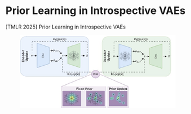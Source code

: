 # Prior Learning in Introspective VAEs
[TMLR 2025] Prior Learning in Introspective VAEs

<figure>
  <img src="assets/intro_prior.jpg" alt="Model Architecture" width="1000"/>
</figure>

